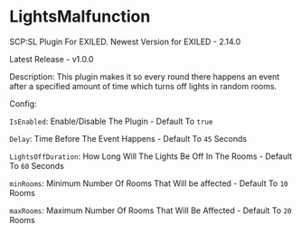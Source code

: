 # LightsMalfunction
SCP:SL Plugin For EXILED. Newest Version for EXILED - 2.14.0

Latest Release - v1.0.0

Description: 
This plugin makes it so every round there happens an event after a specified amount of time which turns off lights in random rooms.

Config:

``IsEnabled``: Enable/Disable The Plugin - Default To ``true``

``Delay``: Time Before The Event Happens - Default To ``45`` Seconds

``LightsOffDuration``: How Long Will The Lights Be Off In The Rooms - Default To ``60`` Seconds

``minRooms``: Minimum Number Of Rooms That Will be affected - Default To ``10`` Rooms

``maxRooms``: Maximum Number Of Rooms That Will Be Affected - Default To ``20`` Rooms

